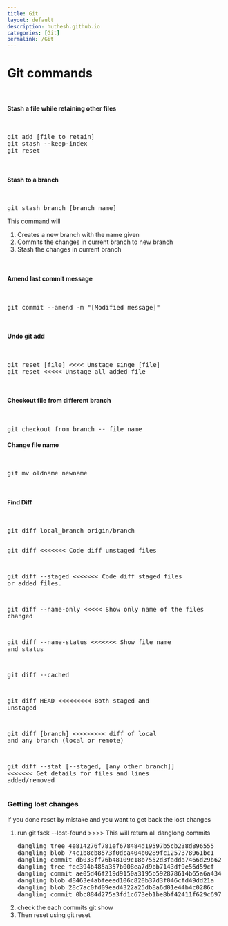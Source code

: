 ```yaml
---
title: Git
layout: default
description: huthesh.github.io
categories: [Git]
permalink: /Git
---
```

<div class="container margintop">
<h1>Git commands</h1>

<br>
<h4> Stash a file while retaining other files</h4>

<br>

<pre>
git add [file to retain]
git stash --keep-index
git reset
</pre>
<br>
<h4>Stash to a branch</h4>
<br>
<pre>
git stash branch [branch name]
</pre>
This command will
<ol>
  <li>Creates a new branch with the name given</li>
  <li>Commits the changes in current branch to new branch</li>
  <li>Stash the changes in current branch</li>
</ol>

<br>
<h4> Amend last commit message</h4>
<br>
<pre>
git commit --amend -m "[Modified message]"
</pre>
<br>
<h4> Undo git add</h4>
<br>
<pre>
git reset [file] <<<< Unstage singe [file]
git reset <<<<< Unstage all added file
</pre>
<br>
<h4>Checkout file from different branch</h4>
<br>
<pre>
git checkout from_branch -- file_name
</pre>
<h4>
Change file name 
</h4>
<br>
<pre>
git mv oldname newname
</pre>
<br>
<h4> Find Diff </h4>
<br>
<pre>
git diff local_branch origin/branch

git diff <<<<<<< Code diff unstaged files

git diff --staged <<<<<<< Code diff staged files or added files. 

git diff --name-only <<<<< Show only name of the files changed

git diff --name-status <<<<<<< Show file name and status

git diff --cached 

git diff HEAD <<<<<<<<< Both staged and unstaged 

git diff [branch] <<<<<<<<< diff of local and any branch (local or remote)

git diff --stat  [--staged, [any other branch]] <<<<<<< Get details for files and lines added/removed 
</pre>

<h3>Getting lost changes </h3>
If you done reset by mistake and you want to get back the lost changes
<ol>
<li>
  run git fsck --lost-found >>>> This will return all danglong commits
<pre>
dangling tree 4e814276f781ef678484d19597b5cb238d896555
dangling blob 74c1b8cb8573f0dca404b0289fc1257378961bc1
dangling commit db033ff76b48109c18b7552d3fadda7466d29b62
dangling tree fec394b485a357b008ea7d9bb7143df9e56d59cf
dangling commit ae05d46f219d9150a3195b592878614b65a6a434
dangling blob d8463e4abfeeed106c820b37d3f046cfd49dd21a
dangling blob 28c7ac0fd09ead4322a25db8a6d01e44b4c0286c
dangling commit 0bc884d275a3fd1c673eb1be8bf42411f629c697
</pre>
</li>
<li>
check the each commits git show <commit hash>
</li>
<li>
Then reset using git reset <commit hash>
</li>
</ol>



</div>
